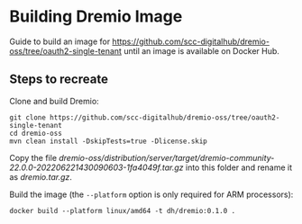 # Building Dremio Image

Guide to build an image for https://github.com/scc-digitalhub/dremio-oss/tree/oauth2-single-tenant until an image is available on Docker Hub.

## Steps to recreate

Clone and build Dremio:

```shell
git clone https://github.com/scc-digitalhub/dremio-oss/tree/oauth2-single-tenant
cd dremio-oss
mvn clean install -DskipTests=true -Dlicense.skip
```

Copy the file *dremio-oss/distribution/server/target/dremio-community-22.0.0-202206221430090603-1fa4049f.tar.gz* into this folder and rename it as *dremio.tar.gz*.

Build the image (the `--platform` option is only required for ARM processors):

```shell
docker build --platform linux/amd64 -t dh/dremio:0.1.0 .
```